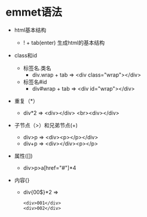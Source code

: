 # emmet语法

* html基本结构
  * ! + tab(enter)  生成html的基本结构
* class和id
  * 标签名.类名
    * div.wrap + tab  =>  \<div class="wrap">\</div>
  * 标签名#id
    * div#wrap + tab  =>  \<div id="wrap">\</div>
* 重复（*）
  * div*2   =>  \<div>\</div>    \<br>\<div>\</div>

* 子节点（>）和兄弟节点(+)

  * div>p      =>  \<div>\<p>\</p>\</div>
  * div+p      =>  \<div>\</div>\<p>\</p>

* 属性([])

  * div>p>a[href="#"]*4

* 内容{}

  * div{00$}*2   => 

    ```
    <div>001</div>
    <div>002</div>
    ```

    

